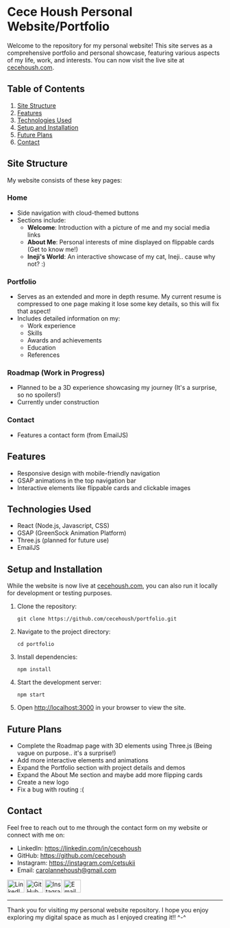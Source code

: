 # Cece Housh Personal Website/Portfolio

Welcome to the repository for my personal website! This site serves as a comprehensive portfolio and personal showcase, featuring various aspects of my life, work, and interests. You can now visit the live site at [cecehoush.com](https://cecehoush.com).

## Table of Contents
1. [Site Structure](#site-structure)
2. [Features](#features)
3. [Technologies Used](#technologies-used)
4. [Setup and Installation](#setup-and-installation)
5. [Future Plans](#future-plans)
6. [Contact](#contact)

## Site Structure

My website consists of these key pages:

### Home
- Side navigation with cloud-themed buttons
- Sections include:
  - **Welcome**: Introduction with a picture of me and my social media links
  - **About Me**: Personal interests of mine displayed on flippable cards (Get to know me!)
  - **Ineji's World**: An interactive showcase of my cat, Ineji.. cause why not? :)

### Portfolio
- Serves as an extended and more in depth resume. My current resume is compressed to one page making it lose some key details, so this will fix that aspect!
- Includes detailed information on my:
  - Work experience
  - Skills
  - Awards and achievements
  - Education
  - References

### Roadmap (Work in Progress)
- Planned to be a 3D experience showcasing my journey (It's a surprise, so no spoilers!)
- Currently under construction

### Contact
- Features a contact form (from EmailJS)

## Features

- Responsive design with mobile-friendly navigation
- GSAP animations in the top navigation bar
- Interactive elements like flippable cards and clickable images

## Technologies Used

- React (Node.js, Javascript, CSS)
- GSAP (GreenSock Animation Platform)
- Three.js (planned for future use)
- EmailJS

## Setup and Installation

While the website is now live at [cecehoush.com](https://cecehoush.com), you can also run it locally for development or testing purposes.

1. Clone the repository:
   ```
   git clone https://github.com/cecehoush/portfolio.git
   ```

2. Navigate to the project directory:
   ```
   cd portfolio
   ```

3. Install dependencies:
   ```
   npm install
   ```

4. Start the development server:
   ```
   npm start
   ```

5. Open [http://localhost:3000](http://localhost:3000) in your browser to view the site.

## Future Plans

- Complete the Roadmap page with 3D elements using Three.js (Being vague on purpose.. it's a surprise!)
- Add more interactive elements and animations
- Expand the Portfolio section with project details and demos
- Expand the About Me section and maybe add more flipping cards
- Create a new logo
- Fix a bug with routing :(

## Contact

Feel free to reach out to me through the contact form on my website or connect with me on:

- LinkedIn: https://linkedin.com/in/cecehoush
- GitHub: https://github.com/cecehoush
- Instagram: https://instagram.com/cetsukii
- Email: carolannehoush@gmail.com

<p align="left">
  <a href="https://linkedin.com/in/cecehoush" target="_blank"><img src="https://raw.githubusercontent.com/rahuldkjain/github-profile-readme-generator/master/src/images/icons/Social/linked-in-alt.svg" alt="LinkedIn" height="30" width="40" /></a>
  <a href="https://github.com/cecehoush" target="_blank"><img src="https://raw.githubusercontent.com/rahuldkjain/github-profile-readme-generator/master/src/images/icons/Social/github.svg" alt="GitHub" height="30" width="40" /></a>
  <a href="https://instagram.com/cetsukii" target="_blank"><img src="https://raw.githubusercontent.com/rahuldkjain/github-profile-readme-generator/master/src/images/icons/Social/instagram.svg" alt="Instagram" height="30" width="40" /></a>
  <a href="mailto:carolannehoush@gmail.com" target="_blank"><img src="https://raw.githubusercontent.com/rahuldkjain/github-profile-readme-generator/master/src/images/icons/Social/google.svg" alt="Email" height="30" width="40" /></a>

---

Thank you for visiting my personal website repository. I hope you enjoy exploring my digital space as much as I enjoyed creating it!!  ^-^
